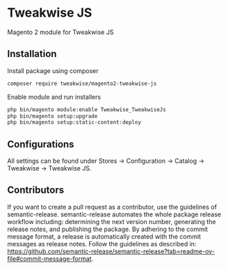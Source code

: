# Tweakwise JS
Magento 2 module for Tweakwise JS

## Installation

Install package using composer
```sh
composer require tweakwise/magento2-tweakwise-js
```

Enable module and run installers
```sh
php bin/magento module:enable Tweakwise_TweakwiseJs
php bin/magento setup:upgrade
php bin/magento setup:static-content:deploy
```

## Configurations
All settings can be found under Stores -> Configuration -> Catalog -> Tweakwise -> Tweakwise JS.

## Contributors
If you want to create a pull request as a contributor, use the guidelines of semantic-release. semantic-release automates the whole package release workflow including: determining the next version number, generating the release notes, and publishing the package.
By adhering to the commit message format, a release is automatically created with the commit messages as release notes. Follow the guidelines as described in: https://github.com/semantic-release/semantic-release?tab=readme-ov-file#commit-message-format.
